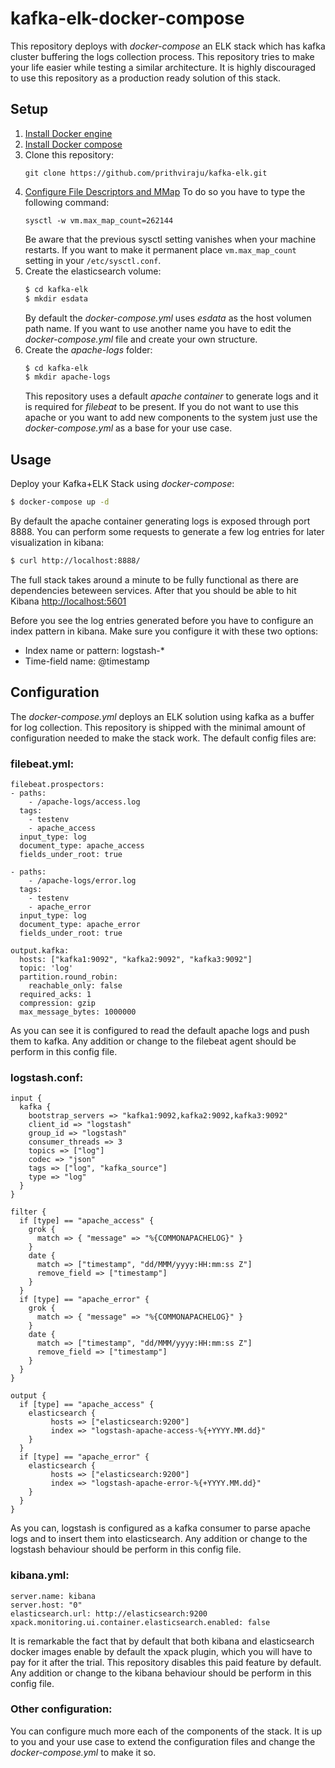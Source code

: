 # kafka-elk-docker-compose
This repository deploys with *docker-compose* an ELK stack which has kafka cluster buffering the logs collection process. This repository tries to make your life easier while testing a similar architecture. It is highly discouraged to use this repository as a production ready solution of this stack.

## Setup

1.  [Install Docker engine](https://docs.docker.com/engine/installation/)
2.  [Install Docker compose](https://docs.docker.com/compose/install/)
3.  Clone this repository:
    ```
    git clone https://github.com/prithviraju/kafka-elk.git
    ```
4. [Configure File Descriptors and MMap](https://www.elastic.co/guide/en/elasticsearch/guide/current/_file_descriptors_and_mmap.html)
To do so you have to type the following command:
    ```
    sysctl -w vm.max_map_count=262144
    ```
    Be aware that the previous sysctl setting vanishes when your machine restarts.
    If you want to make it permanent place `vm.max_map_count` setting in your `/etc/sysctl.conf`.
5. Create the elasticsearch volume:
    ```bash
    $ cd kafka-elk
    $ mkdir esdata
    ```
    By default the *docker-compose.yml* uses *esdata* as the host volumen path name. If you want to use another name you have to edit the *docker-compose.yml* file and create your own structure.
6. Create the *apache-logs* folder:
    ```bash
    $ cd kafka-elk
    $ mkdir apache-logs
    ```
    This repository uses a default *apache container* to generate logs and it is required for *filebeat* to be present. If you do not want to use this apache or you want to add new components to the system just use the *docker-compose.yml* as a base for your use case.

## Usage

Deploy your Kafka+ELK Stack using *docker-compose*:

```bash
$ docker-compose up -d
```
By default the apache container generating logs is exposed through port 8888. You can perform some requests to generate a few log entries for later visualization in kibana:

``` bash
$ curl http://localhost:8888/
```

The full stack takes around a minute to be fully functional as there are dependencies beteween services.
After that you should be able to hit Kibana [http://localhost:5601](http://localhost:5601)

Before you see the log entries generated before you have to configure an index pattern in kibana. Make sure you configure it with these two options:
* Index name or pattern: logstash-*
* Time-field name: @timestamp

## Configuration
The *docker-compose.yml* deploys an ELK solution using kafka as a buffer for log collection. This repository is shipped with the minimal amount of configuration needed to make the stack work. The default config files are:
### filebeat.yml:
```
filebeat.prospectors:
- paths:
    - /apache-logs/access.log
  tags:
    - testenv
    - apache_access
  input_type: log
  document_type: apache_access
  fields_under_root: true

- paths:
    - /apache-logs/error.log
  tags:
    - testenv
    - apache_error
  input_type: log
  document_type: apache_error
  fields_under_root: true

output.kafka:
  hosts: ["kafka1:9092", "kafka2:9092", "kafka3:9092"]
  topic: 'log'
  partition.round_robin:
    reachable_only: false
  required_acks: 1
  compression: gzip
  max_message_bytes: 1000000
```
As you can see it is configured to read the default apache logs and push them to kafka. Any addition or change to the filebeat agent should be perform in this config file.

### logstash.conf:
```
input {
  kafka {
    bootstrap_servers => "kafka1:9092,kafka2:9092,kafka3:9092"
    client_id => "logstash"
    group_id => "logstash"
    consumer_threads => 3
    topics => ["log"]
    codec => "json"
    tags => ["log", "kafka_source"]
    type => "log"
  }
}

filter {
  if [type] == "apache_access" {
    grok {
      match => { "message" => "%{COMMONAPACHELOG}" }
    }
    date {
      match => ["timestamp", "dd/MMM/yyyy:HH:mm:ss Z"]
      remove_field => ["timestamp"]
    }
  }
  if [type] == "apache_error" {
    grok {
      match => { "message" => "%{COMMONAPACHELOG}" }
    }
    date {
      match => ["timestamp", "dd/MMM/yyyy:HH:mm:ss Z"]
      remove_field => ["timestamp"]
    }
  }
}

output {
  if [type] == "apache_access" {
    elasticsearch {
         hosts => ["elasticsearch:9200"]
         index => "logstash-apache-access-%{+YYYY.MM.dd}"
    }
  }
  if [type] == "apache_error" {
    elasticsearch {
         hosts => ["elasticsearch:9200"]
         index => "logstash-apache-error-%{+YYYY.MM.dd}"
    }
  }
}
```
As you can, logstash is configured as a kafka consumer to parse apache logs and to insert them into elasticsearch. Any addition or change to the logstash behaviour should be perform in this config file.

### kibana.yml:
```
server.name: kibana
server.host: "0"
elasticsearch.url: http://elasticsearch:9200
xpack.monitoring.ui.container.elasticsearch.enabled: false
```

It is remarkable the fact that by default that both kibana and elasticsearch docker images enable by default the xpack plugin, which you will have to pay for it after the trial. This repository disables this paid feature by default. Any addition or change to the kibana behaviour should be perform in this config file.

### Other configuration:
You can configure much more each of the components of the stack. It is up to you and your use case to extend the configuration files and change the *docker-compose.yml* to make it so.
